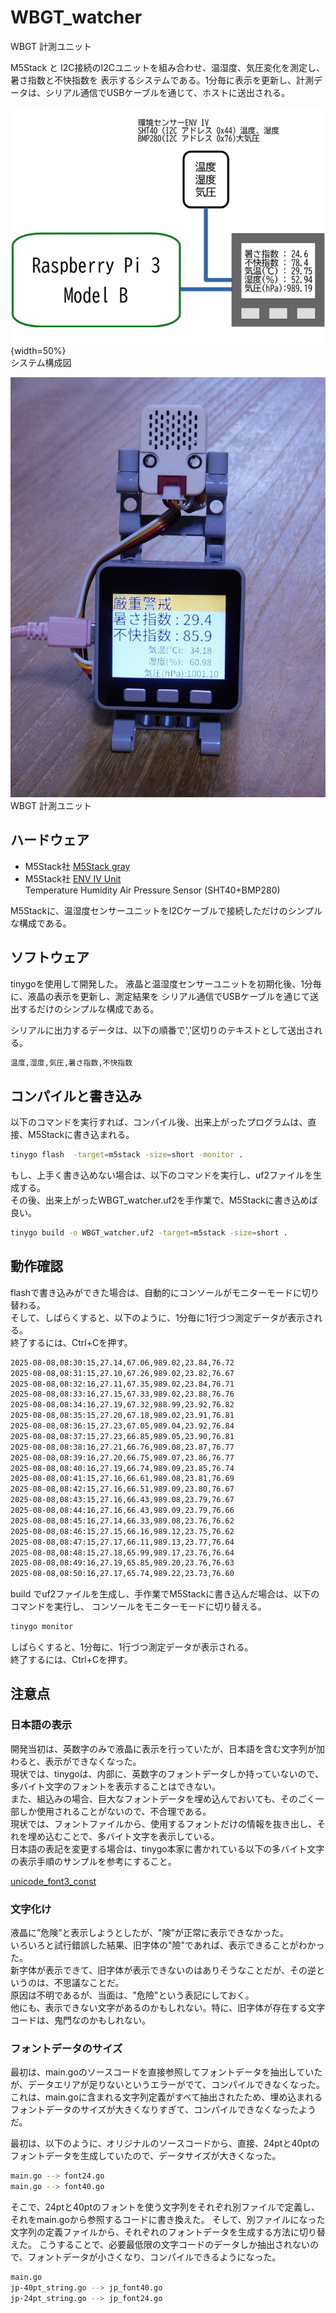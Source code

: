 # WBGT_watcher

WBGT 計測ユニット

M5Stack と I2C接続のI2Cユニットを組み合わせ、温湿度、気圧変化を測定し、暑さ指数と不快指数を
表示するシステムである。1分毎に表示を更新し、計測データは、シリアル通信でUSBケーブルを通じて、ホストに送出される。

![システム構成図](../images/SystemConfigurationDiagram.png){width=50%}  
システム構成図  

![WBGT 計測ユニット](../photo/DSCN0223_800x600.jpg)  
WBGT 計測ユニット  

## ハードウェア

* M5Stack社 [M5Stack gray](https://docs.m5stack.com/ja/core/gray)
* M5Stack社 [ENV IV Unit](https://docs.m5stack.com/ja/unit/ENV%E2%85%A3%20Unit)  
  Temperature Humidity Air Pressure Sensor (SHT40+BMP280)

M5Stackに、温湿度センサーユニットをI2Cケーブルで接続しただけのシンプルな構成である。  

## ソフトウェア  

tinygoを使用して開発した。
液晶と温湿度センサーユニットを初期化後、1分毎に、液晶の表示を更新し、測定結果を
シリアル通信でUSBケーブルを通じて送出するだけのシンプルな構成である。  

シリアルに出力するデータは、以下の順番で','区切りのテキストとして送出される。

```bash
温度,湿度,気圧,暑さ指数,不快指数
```

## コンパイルと書き込み

以下のコマンドを実行すれば、コンパイル後、出来上がったプログラムは、直接、M5Stackに書き込まれる。  

```bash
tinygo flash  -target=m5stack -size=short -monitor .
```

もし、上手く書き込めない場合は、以下のコマンドを実行し、uf2ファイルを生成する。  
その後、出来上がったWBGT_watcher.uf2を手作業で、M5Stackに書き込めば良い。

```bash
tinygo build -o WBGT_watcher.uf2 -target=m5stack -size=short .
```

## 動作確認

flashで書き込みができた場合は、自動的にコンソールがモニターモードに切り替わる。  
そして、しばらくすると、以下のように、1分毎に1行づつ測定データが表示される。  
終了するには、Ctrl+Cを押す。  

```bash
2025-08-08,08:30:15,27.14,67.06,989.02,23.84,76.72
2025-08-08,08:31:15,27.10,67.26,989.02,23.82,76.67
2025-08-08,08:32:16,27.11,67.35,989.02,23.84,76.71
2025-08-08,08:33:16,27.15,67.33,989.02,23.88,76.76
2025-08-08,08:34:16,27.19,67.32,988.99,23.92,76.82
2025-08-08,08:35:15,27.20,67.18,989.02,23.91,76.81
2025-08-08,08:36:15,27.23,67.05,989.04,23.92,76.84
2025-08-08,08:37:15,27.23,66.85,989.05,23.90,76.81
2025-08-08,08:38:16,27.21,66.76,989.08,23.87,76.77
2025-08-08,08:39:16,27.20,66.75,989.07,23.86,76.77
2025-08-08,08:40:16,27.19,66.74,989.09,23.85,76.74
2025-08-08,08:41:15,27.16,66.61,989.08,23.81,76.69
2025-08-08,08:42:15,27.16,66.51,989.09,23.80,76.67
2025-08-08,08:43:15,27.16,66.43,989.08,23.79,76.67
2025-08-08,08:44:16,27.16,66.43,989.09,23.79,76.66
2025-08-08,08:45:16,27.14,66.33,989.08,23.76,76.62
2025-08-08,08:46:15,27.15,66.16,989.12,23.75,76.62
2025-08-08,08:47:15,27.17,66.11,989.13,23.77,76.64
2025-08-08,08:48:15,27.18,65.99,989.17,23.76,76.64
2025-08-08,08:49:16,27.19,65.85,989.20,23.76,76.63
2025-08-08,08:50:16,27.17,65.74,989.22,23.73,76.60
```

build でuf2ファイルを生成し、手作業でM5Stackに書き込んだ場合は、以下のコマンドを実行し、
コンソールをモニターモードに切り替える。  

```bash
tinygo monitor
```

しばらくすると、1分毎に、1行づつ測定データが表示される。  
終了するには、Ctrl+Cを押す。  

## 注意点

### 日本語の表示

開発当初は、英数字のみで液晶に表示を行っていたが、日本語を含む文字列が加わると、表示ができなくなった。  
現状では、tinygoは、内部に、英数字のフォントデータしか持っていないので、多バイト文字のフォントを表示することはできない。  
また、組込みの場合、巨大なフォントデータを埋め込んでおいても、そのごく一部しか使用されることがないので、不合理である。  
現状では、フォントファイルから、使用するフォントだけの情報を抜き出し、それを埋め込むことで、多バイト文字を表示している。  
日本語の表記を変更する場合は、tinygo本家に書かれている以下の多バイト文字の表示手順のサンプルを参考にすること。

[unicode_font3_const](https://github.com/tinygo-org/tinyfont/tree/release/examples/unicode_font3_const2bit)  

### 文字化け

液晶に”危険”と表示しようとしたが、"険"が正常に表示できなかった。  
いろいろと試行錯誤した結果、旧字体の"險"であれば、表示できることがわかった。  
新字体が表示できて、旧字体が表示できないのはありそうなことだが、その逆というのは、不思議なことだ。  
原因は不明であるが、当面は、"危險"という表記にしておく。  
他にも、表示できない文字があるのかもしれない。特に、旧字体が存在する文字コードは、鬼門なのかもしれない。

### フォントデータのサイズ

最初は、main.goのソースコードを直接参照してフォントデータを抽出していたが、データエリアが足りないというエラーがでて、コンパイルできなくなった。
これは、main.goに含まれる文字列定義がすべて抽出されたため、埋め込まれるフォントデータのサイズが大きくなりすぎて、コンパイルできなくなったようだ。  

最初は、以下のように、オリジナルのソースコードから、直接、24ptと40ptのフォントデータを生成していたので、データサイズが大きくなった。

```bash
main.go --> font24.go
main.go --> font40.go
```

そこで、24ptと40ptのフォントを使う文字列をそれぞれ別ファイルで定義し、それをmain.goから参照するコードに書き換えた。
そして、別ファイルになった文字列の定義ファイルから、それぞれのフォントデータを生成する方法に切り替えた。
こうすることで、必要最低限の文字コードのデータしか抽出されないので、フォントデータが小さくなり、コンパイルできるようになった。  

```bash
main.go
jp-40pt_string.go --> jp_font40.go
jp-24pt_string.go --> jp_font24.go
```
